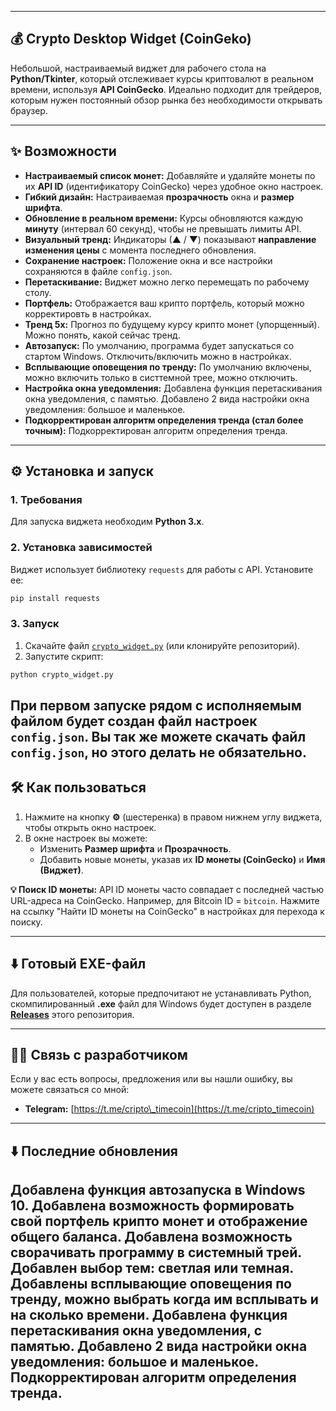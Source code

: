 -----

## 💰 Crypto Desktop Widget (CoinGeko)

Небольшой, настраиваемый виджет для рабочего стола на **Python/Tkinter**, который отслеживает курсы криптовалют в реальном времени, используя **API CoinGecko**. Идеально подходит для трейдеров, которым нужен постоянный обзор рынка без необходимости открывать браузер.

-----

## ✨ Возможности

  * **Настраиваемый список монет:** Добавляйте и удаляйте монеты по их **API ID** (идентификатору CoinGecko) через удобное окно настроек.
  * **Гибкий дизайн:** Настраиваемая **прозрачность** окна и **размер шрифта**.
  * **Обновление в реальном времени:** Курсы обновляются каждую **минуту** (интервал 60 секунд), чтобы не превышать лимиты API.
  * **Визуальный тренд:** Индикаторы (▲ / ▼) показывают **направление изменения цены** с момента последнего обновления.
  * **Сохранение настроек:** Положение окна и все настройки сохраняются в файле `config.json`.
  * **Перетаскивание:** Виджет можно легко перемещать по рабочему столу.
  * **Портфель:** Отображается ваш крипто портфель, который можно корректировть в настройках.
  * **Тренд 5x:** Прогноз по будущему курсу крипто монет (упорщенный). Можно понять, какой сейчас тренд.
  * **Автозапуск:** По умолчанию, программа будет запускаться со стартом Windows. Отключить/включить можно в настройках.
  * **Всплывающие оповещения по тренду:** По умолчанию включены, можно включить только в систтемной трее, можно отключить.
  * **Настройка окна уведомления:** Добавлена функция перетаскивания окна уведомления, с памятью. Добавлено 2 вида настройки окна уведомления: большое и маленькое.
  * **Подкорректирован алгоритм определения тренда (стал более точным):**  Подкорректирован алгоритм определения тренда.

-----

## ⚙️ Установка и запуск

### 1\. Требования

Для запуска виджета необходим **Python 3.x**.

### 2\. Установка зависимостей

Виджет использует библиотеку `requests` для работы с API. Установите ее:

```bash
pip install requests
```

### 3\. Запуск

1.  Скачайте файл [`crypto_widget.py`](https://github.com/pavekscb/Crypto-Widget-Desktop/blob/main/crypto_widget.py) (или клонируйте репозиторий).
2.  Запустите скрипт:


```bash
python crypto_widget.py
```

При первом запуске рядом с исполняемым файлом будет создан файл настроек **`config.json`**.
Вы так же можете скачать файл **`config.json`**, но этого делать не обязательно.
-----

## 🛠️ Как пользоваться

1.  Нажмите на кнопку **⚙** (шестеренка) в правом нижнем углу виджета, чтобы открыть окно настроек.
2.  В окне настроек вы можете:
      * Изменить **Размер шрифта** и **Прозрачность**.
      * Добавить новые монеты, указав их **ID монеты (CoinGecko)** и **Имя (Виджет)**.

**💡 Поиск ID монеты:** API ID монеты часто совпадает с последней частью URL-адреса на CoinGecko. Например, для Bitcoin ID = `bitcoin`. Нажмите на ссылку "Найти ID монеты на CoinGecko" в настройках для перехода к поиску.

-----

## ⬇️ Готовый EXE-файл

Для пользователей, которые предпочитают не устанавливать Python, скомпилированный **.exe** файл для Windows будет доступен в разделе **[Releases](https://github.com/pavekscb/Crypto-Widget-Desktop/releases)** этого репозитория.

-----

## 👨‍💻 Связь с разработчиком

Если у вас есть вопросы, предложения или вы нашли ошибку, вы можете связаться со мной:


  * **Telegram:** [https://t.me/cripto\_timecoin](https://t.me/cripto_timecoin)

-----

## ⬇️ Последние обновления

Добавлена функция автозапуска в Windows 10.
Добавлена возможность формировать свой портфель крипто монет и отображение общего баланса. 
Добавлена возможность сворачивать программу в системный трей.
Добавлен выбор тем: светлая или темная.
Добавлены всплывающие оповещения по тренду, можно выбрать когда им всплывать и на сколько времени. Добавлена функция перетаскивания окна уведомления, с памятью.
Добавлено 2 вида настройки окна уведомления: большое и маленькое.
Подкорректирован алгоритм определения тренда.
-----------
